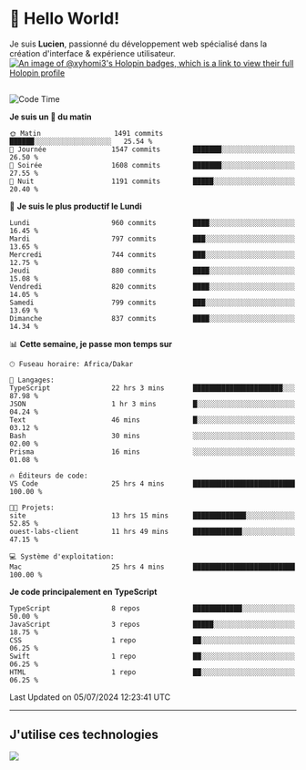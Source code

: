 # 👋 Hello World!

Je suis **Lucien**, passionné du développement web spécialisé dans la création d'interface & expérience utilisateur.
[![An image of @xyhomi3's Holopin badges, which is a link to view their full Holopin profile](https://holopin.me/xyhomi3)](https://holopin.io/@xyhomi3)

##

<!--START_SECTION:waka-->
![Code Time](http://img.shields.io/badge/Code%20Time-1%2C502%20hrs%2015%20mins-blue)

**Je suis un 🐤 du matin** 

```text
🌞 Matin                  1491 commits        ██████░░░░░░░░░░░░░░░░░░░   25.54 % 
🌆 Journée                1547 commits        ███████░░░░░░░░░░░░░░░░░░   26.50 % 
🌃 Soirée                 1608 commits        ███████░░░░░░░░░░░░░░░░░░   27.55 % 
🌙 Nuit                   1191 commits        █████░░░░░░░░░░░░░░░░░░░░   20.40 % 
```
📅 **Je suis le plus productif le Lundi** 

```text
Lundi                    960 commits         ████░░░░░░░░░░░░░░░░░░░░░   16.45 % 
Mardi                    797 commits         ███░░░░░░░░░░░░░░░░░░░░░░   13.65 % 
Mercredi                 744 commits         ███░░░░░░░░░░░░░░░░░░░░░░   12.75 % 
Jeudi                    880 commits         ████░░░░░░░░░░░░░░░░░░░░░   15.08 % 
Vendredi                 820 commits         ████░░░░░░░░░░░░░░░░░░░░░   14.05 % 
Samedi                   799 commits         ███░░░░░░░░░░░░░░░░░░░░░░   13.69 % 
Dimanche                 837 commits         ████░░░░░░░░░░░░░░░░░░░░░   14.34 % 
```


📊 **Cette semaine, je passe mon temps sur** 

```text
🕑︎ Fuseau horaire: Africa/Dakar

💬 Langages: 
TypeScript               22 hrs 3 mins       ██████████████████████░░░   87.98 % 
JSON                     1 hr 3 mins         █░░░░░░░░░░░░░░░░░░░░░░░░   04.24 % 
Text                     46 mins             █░░░░░░░░░░░░░░░░░░░░░░░░   03.12 % 
Bash                     30 mins             ░░░░░░░░░░░░░░░░░░░░░░░░░   02.00 % 
Prisma                   16 mins             ░░░░░░░░░░░░░░░░░░░░░░░░░   01.08 % 

🔥 Éditeurs de code: 
VS Code                  25 hrs 4 mins       █████████████████████████   100.00 % 

🐱‍💻 Projets: 
site                     13 hrs 15 mins      █████████████░░░░░░░░░░░░   52.85 % 
ouest-labs-client        11 hrs 49 mins      ████████████░░░░░░░░░░░░░   47.15 % 

💻 Système d'exploitation: 
Mac                      25 hrs 4 mins       █████████████████████████   100.00 % 
```

**Je code principalement en TypeScript** 

```text
TypeScript               8 repos             ████████████░░░░░░░░░░░░░   50.00 % 
JavaScript               3 repos             █████░░░░░░░░░░░░░░░░░░░░   18.75 % 
CSS                      1 repo              ██░░░░░░░░░░░░░░░░░░░░░░░   06.25 % 
Swift                    1 repo              ██░░░░░░░░░░░░░░░░░░░░░░░   06.25 % 
HTML                     1 repo              ██░░░░░░░░░░░░░░░░░░░░░░░   06.25 % 
```




 Last Updated on 05/07/2024 12:23:41 UTC
<!--END_SECTION:waka-->
---

## J'utilise ces technologies

<p align="left">
  <a href="https://skillicons.dev">
    <img src="https://skillicons.dev/icons?i=ts,js,md,scss,tailwind,react,docker,express,astro,vite,nextjs,vercel,figma,ableton" />
  </a>
</p>

